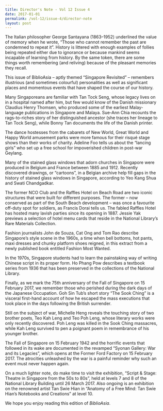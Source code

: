 ```yaml
---
title: Director's Note - Vol 12 Issue 4
date: 2017-01-01
permalink: /vol-12/issue-4/director-note
layout: post
---
```

The Italian philosopher George Santayana (1863–1952) underlined the value of memory when he wrote, “Those who cannot remember the past are condemned to repeat it”. History is littered with enough examples of follies being repeated either due to ignorance or because mankind seems incapable of learning from history. By the same token, there are some things worth remembering (and reliving) because of the pleasant memories they recall.

This issue of BiblioAsia – aptly themed “Singapore Revisited” – remembers illustrious (and sometimes colourful) personalities as well as significant places and momentous events that have shaped the course of our history.

Many Singaporeans are familiar with Tan Tock Seng, whose legacy lives on in a hospital named after him, but few would know of the Danish missionary Claudius Henry Thomsen, who produced some of the earliest Malay-language publications in Singapore and Malaya. Sue-Ann Chia recounts the rags-to-riches story of her distinguished ancestor (she traces her lineage to Tan Tock Seng), while Bonny Tan documents the life of the Danish printer.

The dance hostesses from the cabarets of New World, Great World and Happy World amusement parks were more famous for their risqué stage shows than their works of charity. Adeline Foo tells us about the “lancing girls” who set up a free school for impoverished children in post-war Geylang.

Many of the stained glass windows that adorn churches in Singapore were produced in Belgium and France between 1885 and 1912. Recently discovered drawings, or “cartoons”, in a Belgian archive help fill gaps in the history of stained glass windows in Singapore, according to Yeo Kang Shua and Swati Chandgadkar.

The former NCO Club and the Raffles Hotel on Beach Road are two iconic structures that were built for different purposes. The former – now conserved as part of the South Beach development – was once a favourite off-duty spot for soldiers, as Francis Dorai tells us. The fabled Raffles Hotel has hosted many lavish parties since its opening in 1887. Jessie Yak previews a selection of hotel menu cards that reside in the National Library’s Rare Materials Collection.

Fashion journalists John de Souza, Cat Ong and Tom Rao describe Singapore’s style scene in the 1960s, a time when bell bottoms, hot pants, maxi dresses and chunky platform shoes reigned, in this extract from a newly published book entitled Fashion Most Wanted.

In the 1970s, Singapore students had to learn the painstaking way of writing Chinese script in its proper form. Ho Phang Pow describes a textbook series from 1936 that has been preserved in the collections of the National Library.

Finally, as we mark the 75th anniversary of the Fall of Singapore on 15 February 2017, we remember those who perished during the dark days of the Japanese Occupation. Goh Sin Tub’s short story “The Sook Ching” is a visceral first-hand account of how he escaped the mass executions that took place in the days following the British surrender.

Still on the subject of war, Michelle Heng reveals the touching story of two brother poets, Teo Kah Leng and Teo Poh Leng, whose literary works were only recently discovered. Poh Leng was killed in the Sook Ching massacres, while Kah Leng survived to pen a poignant poem in remembrance of his younger brother.

The Fall of Singapore on 15 February 1942 and the horrific events that followed in its wake are documented in the revamped “Syonan Gallery: War and its Legacies”, which opens at the Former Ford Factory on 15 February 2017. The atrocities unleashed by the war is a painful reminder why such an event must never happen again.

On a much lighter note, do make time to visit the exhibition, “Script & Stage: Theatre in Singapore from the 50s to 80s”, held at levels 7 and 8 of the National Library Building until 26 March 2017. Also ongoing is an exhibition on the renowned artist Tan Swie Hian in “Anatomy of a Free Mind: Tan Swie Hian’s Notebooks and Creations” at level 10.

We hope you enjoy reading this edition of *BiblioAsia*.